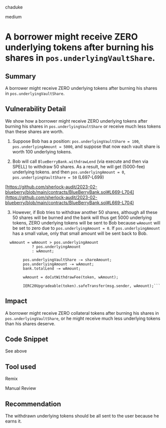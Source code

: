 chaduke

medium

# A borrower might receive ZERO underlying tokens after burning his shares in ``pos.underlyingVaultShare``.

## Summary
A borrower might receive ZERO underlying tokens after burning his shares in ``pos.underlyingVaultShare``.

## Vulnerability Detail
We show how a borrower might receive ZERO underlying tokens after burning his shares in ``pos.underlyingVaultShare`` or receive much less tokens than these shares are worth. 

1) Suppose Bob has a position: ``pos.underlyingVaultShare = 100``, ``pos.underlyingAmount = 5000``, and suppose that now each vault share is worth 100 underlying tokens. 

2) Bob will call ``BlueBerryBank.withdrawLend`` (via execute and then via SPELL) to withdraw 50 shares. As a result, he will get (5000-fee) underlying tokens. and then ``pos.underlyingAmount = 0``, ``pos.underlyingVaultShare = 50`` (L697-L699)

[https://github.com/sherlock-audit/2023-02-blueberry/blob/main/contracts/BlueBerryBank.sol#L669-L704](https://github.com/sherlock-audit/2023-02-blueberry/blob/main/contracts/BlueBerryBank.sol#L669-L704)

3) However, if Bob tries to withdraw another 50 shares, although all these 50 shares will be burned and the bank will thus get 5000 underlying tokens,  ZERO underlying tokens will be sent to Bob because ``wAmount`` will be set to zero due to ``pos.underlyingAmount = 0``. If ``pos.underlyingAmount`` has a small value, only that small amount will be sent back to Bob.
 
```solidity
  wAmount = wAmount > pos.underlyingAmount
            ? pos.underlyingAmount
            : wAmount;

        pos.underlyingVaultShare -= shareAmount;
        pos.underlyingAmount -= wAmount;
        bank.totalLend -= wAmount;

        wAmount = doCutWithdrawFee(token, wAmount);

        IERC20Upgradeable(token).safeTransfer(msg.sender, wAmount);```
```

## Impact
A borrower might receive ZERO collateral tokens after burning his shares in ``pos.underlyingVaultShare``, or he might receive much less underlying tokens than his shares deserve.

## Code Snippet
See above

## Tool used
Remix

Manual Review

## Recommendation
The withdrawn underlying tokens should be all sent to the user because  he earns it. 
